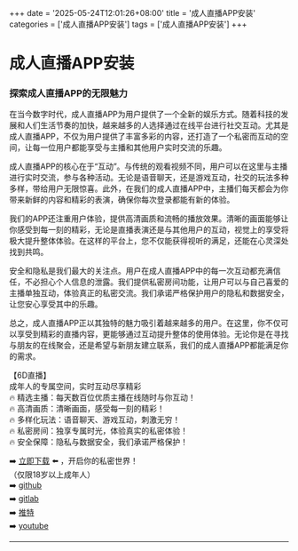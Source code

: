 +++
date = '2025-05-24T12:01:26+08:00'
title = '成人直播APP安装'
categories = ['成人直播APP安装']
tags = ['成人直播APP安装']
+++

# 成人直播APP安装

### 探索成人直播APP的无限魅力

在当今数字时代，成人直播APP为用户提供了一个全新的娱乐方式。随着科技的发展和人们生活节奏的加快，越来越多的人选择通过在线平台进行社交互动。尤其是成人直播APP，不仅为用户提供了丰富多彩的内容，还打造了一个私密而互动的空间，让每一位用户都能享受与主播和其他用户实时交流的乐趣。

成人直播APP的核心在于“互动”。与传统的观看视频不同，用户可以在这里与主播进行实时交流，参与各种活动。无论是语音聊天，还是游戏互动，社交的玩法多种多样，带给用户无限惊喜。此外，在我们的成人直播APP中，主播们每天都会为你带来新鲜的内容和精彩的表演，确保你每次登录都能有新的体验。

我们的APP还注重用户体验，提供高清画质和流畅的播放效果。清晰的画面能够让你感受到每一刻的精彩，无论是直播表演还是与其他用户的互动，视觉上的享受将极大提升整体体验。在这样的平台上，您不仅能获得视听的满足，还能在心灵深处找到共鸣。

安全和隐私是我们最大的关注点。用户在成人直播APP中的每一次互动都充满信任，不必担心个人信息的泄露。我们提供私密房间功能，让用户可以与自己喜爱的主播单独互动，体验真正的私密交流。我们承诺严格保护用户的隐私和数据安全，让您安心享受其中的乐趣。

总之，成人直播APP正以其独特的魅力吸引着越来越多的用户。在这里，你不仅可以享受到精彩的直播内容，更能够通过互动提升整体的使用体验。无论你是在寻找与朋友的在线聚会，还是希望与新朋友建立联系，我们的成人直播APP都能满足你的需求。

【6D直播】  
成年人的专属空间，实时互动尽享精彩  
🔥 精选主播：每天数百位优质主播在线随时与你互动！  
🔥 高清画质：清晰画面，感受每一刻的精彩！  
🔥 多样化玩法：语音聊天、游戏互动，刺激无穷！  
🔥 私密房间：独享专属时光，体验真实的私密体验！  
🔥 安全保障：隐私与数据安全，我们承诺严格保护！  

➡️ [立即下载](https://down123.s3.ap-east-1.amazonaws.com/down/down.html?channelCode=blog) ⬅️ ，开启你的私密世界！  
（仅限18岁以上成年人）  
➡️ [github](https://aldult-live.github.io/)  
➡️ [gitlab](https://seo-09598d.gitlab.io/)  
➡️ [推特](https://x.com/wegame33)  
➡️ [youtube](https://www.youtube.com/@6Dlive)  

---
